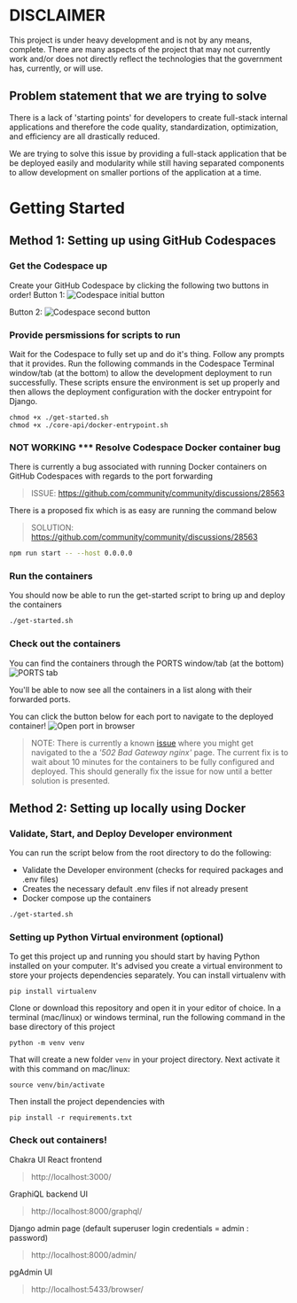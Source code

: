 # DISCLAIMER

This project is under heavy development and is not by any means, complete. There are many aspects of the project that may not currently work and/or does not directly reflect the technologies that the government has, currently, or will use.


## Problem statement that we are trying to solve

There is a lack of 'starting points' for developers to create full-stack internal applications and therefore the code quality, standardization, optimization, and efficiency are all drastically reduced.

We are trying to solve this issue by providing a full-stack application that be be deployed easily and modularity while still having separated components to allow development on smaller portions of the application at a time.

# Getting Started

## Method 1: Setting up using GitHub Codespaces

### Get the Codespace up
Create your GitHub Codespace by clicking the following two buttons in order!
Button 1: ![Codespace initial button](https://github.com/PHACDataHub/web-app-platform/blob/main/README-imgs/Codespace-1.PNG)

Button 2: ![Codespace second button](https://github.com/PHACDataHub/web-app-platform/blob/main/README-imgs/Codespace-2.PNG)

### Provide persmissions for scripts to run
Wait for the Codespace to fully set up and do it's thing. 
Follow any prompts that it provides.
Run the following commands in the Codespace Terminal window/tab (at the bottom) to allow the development deployment to run successfully.
These scripts ensure the environment is set up properly and then allows the deployment configuration with the docker entrypoint for Django.

```
chmod +x ./get-started.sh
chmod +x ./core-api/docker-entrypoint.sh
```

### NOT WORKING *** Resolve Codespace Docker container bug
There is currently a bug associated with running Docker containers on GitHub Codespaces with regards to the port forwarding
> ISSUE: https://github.com/community/community/discussions/28563

There is a proposed fix which is as easy are running the command below

> SOLUTION: https://github.com/community/community/discussions/28563

```bash
npm run start -- --host 0.0.0.0
```

### Run the containers
You should now be able to run the get-started script to bring up and deploy the containers
```bash
./get-started.sh
```

### Check out the containers
You can find the containers through the PORTS window/tab (at the bottom)
![PORTS tab](https://github.com/PHACDataHub/web-app-platform/blob/main/README-imgs/Codespace-3.PNG)

You'll be able to now see all the containers in a list along with their forwarded ports.

You can click the button below for each port to navigate to the deployed container!
![Open port in browser](https://github.com/PHACDataHub/web-app-platform/blob/main/README-imgs/Codespace-4.PNG)
> NOTE: There is currently a known [issue](https://github.com/community/community/discussions/28563) where you might get navigated to the a _'502 Bad Gateway nginx'_ page. The current fix is to wait about 10 minutes for the containers to be fully configured and deployed. This should generally fix the issue for now until a better solution is presented.

## Method 2: Setting up locally using Docker

### Validate, Start, and Deploy Developer environment
You can run the script below from the root directory to do the following:
- Validate the Developer environment (checks for required packages and .env files)
- Creates the necessary default .env files if not already present
- Docker compose up the containers

```bash
./get-started.sh
```

### Setting up Python Virtual environment (optional)

To get this project up and running you should start by having Python installed on your computer. It's advised you create a virtual environment to store your projects dependencies separately. You can install virtualenv with <br />

```
pip install virtualenv
```

Clone or download this repository and open it in your editor of choice. In a terminal (mac/linux) or windows terminal, run the following command in the base directory of this project

```
python -m venv venv
```

That will create a new folder `venv` in your project directory. Next activate it with this command on mac/linux:

```
source venv/bin/activate
```

Then install the project dependencies with

```
pip install -r requirements.txt
```

### Check out containers!

Chakra UI React frontend
> http://localhost:3000/

GraphiQL backend UI
> http://localhost:8000/graphql/

Django admin page (default superuser login credentials = admin : password)
> http://localhost:8000/admin/

pgAdmin UI
> http://localhost:5433/browser/
